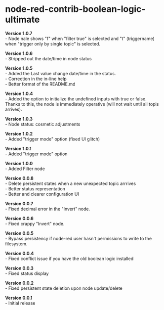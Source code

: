 # node-red-contrib-boolean-logic-ultimate
<p>
<b>Version 1.0.7</b><br/>
- Node nale shows "f" when "filter true" is selected and "t" (triggername) when "trigger only by single topic" is selected.<br/>
</p>
<p>
<b>Version 1.0.6</b><br/>
- Stripped out the date/time in node status<br/>
</p>
<p>
<b>Version 1.0.5</b><br/>
- Added the Last value change date/time in the status.<br/>
- Correction in the in-line help<br/>
- Better format of the README.md<br/>
</p>
<p>
<b>Version 1.0.4</b><br/>
- Added the option to initialize the undefined inputs with true or false. Thanks to this, the node is immediately operative (will not wait until all topis arrives).<br/>
</p>
<p>
<b>Version 1.0.3</b><br/>
- Node status: cosmetic adjustments<br/>
</p>
<p>
<b>Version 1.0.2</b><br/>
- Added "trigger mode" option (fixed UI glitch)<br/>
</p>
<p>
<b>Version 1.0.1</b><br/>
- Added "trigger mode" option<br/>
</p>
<p>
<b>Version 1.0.0</b><br/>
- Added Filter node<br/>
</p>
<p>
<b>Version 0.0.8</b><br/>
- Delete persistent states when a new unexpected topic arrrives<br/>
- Better status representation<br/>
- Better and clearer configuration UI <br/>
</p>
<p>
<b>Version 0.0.7</b><br/>
- Fixed decimal error in the "Invert" node.<br/>
</p>
<p>
<b>Version 0.0.6</b><br/>
- Fixed crappy "Invert" node.<br/>
</p>
<p>
<b>Version 0.0.5</b><br/>
- Bypass persistency if node-red user hasn't permissions to write to the filesystem.<br/>
</p>
<p>
<b>Version 0.0.4</b><br/>
- Fixed conflict issue if you have the old boolean logic installed<br/>
</p>
<p>
<b>Version 0.0.3</b><br/>
- Fixed status display<br/>
</p>
<p>
<b>Version 0.0.2</b><br/>
- Fixed persistent state deletion upon node update/delete<br/>
</p>
<p>
<b>Version 0.0.1</b><br/>
- Initial release<br/>
</p>